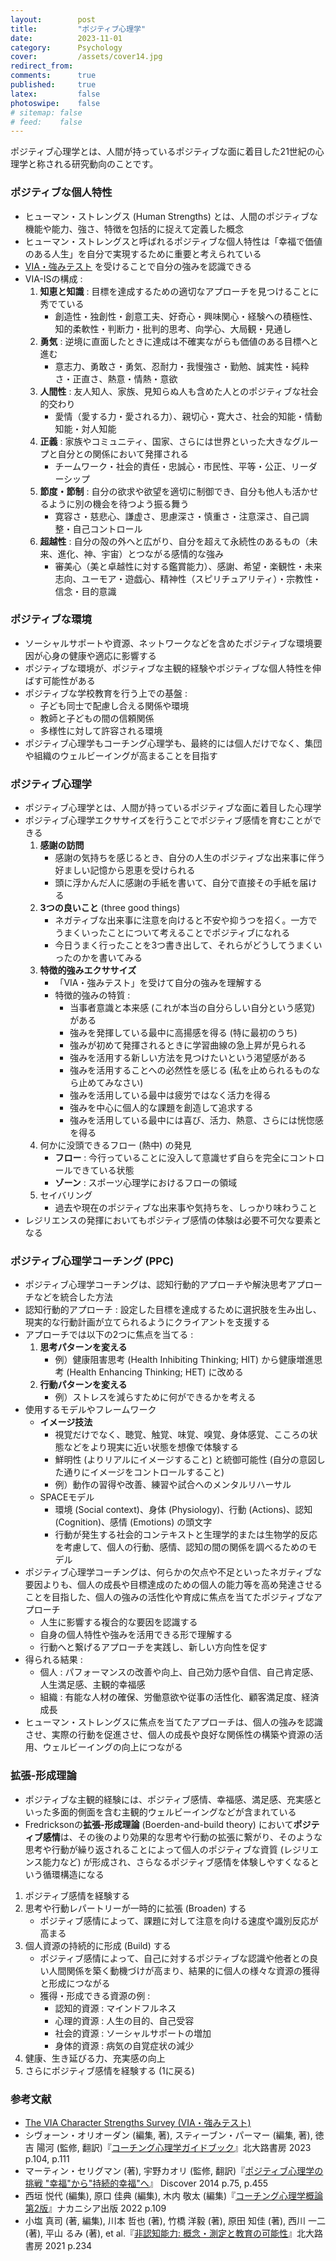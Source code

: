 ```yaml
---
layout:        post
title:         "ポジティブ心理学"
date:          2023-11-01
category:      Psychology
cover:         /assets/cover14.jpg
redirect_from:
comments:      true
published:     true
latex:         false
photoswipe:    false
# sitemap: false
# feed:    false
---
```


ポジティブ心理学とは、人間が持っているポジティブな面に着目した21世紀の心理学と称される研究動向のことです。

### ポジティブな個人特性

- ヒューマン・ストレングス (Human Strengths) とは、人間のポジティブな機能や能力、強さ、特徴を包括的に捉えて定義した概念
- ヒューマン・ストレングスと呼ばれるポジティブな個人特性は「幸福で価値のある人生」を自分で実現するために重要と考えられている
- [VIA・強みテスト](https://www.viacharacter.org/Survey/Account/Register) を受けることで自分の強みを認識できる
- VIA-ISの構成 :
    1. **知恵と知識** : 目標を達成するための適切なアプローチを見つけることに秀でている
        - 創造性・独創性・創意工夫、好奇心・興味関心・経験への積極性、知的柔軟性・判断力・批判的思考、向学心、大局観・見通し
    2. **勇気** : 逆境に直面したときに達成は不確実ながらも価値のある目標へと進む
        - 意志力、勇敢さ・勇気、忍耐力・我慢強さ・勤勉、誠実性・純粋さ・正直さ、熱意・情熱・意欲
    3. **人間性** : 友人知人、家族、見知らぬ人も含めた人とのポジティブな社会的交わり
        - 愛情（愛する力・愛される力）、親切心・寛大さ、社会的知能・情動知能・対人知能
    4. **正義** : 家族やコミュニティ、国家、さらには世界といった大きなグループと自分との関係において発揮される
        - チームワーク・社会的責任・忠誠心・市民性、平等・公正、リーダーシップ
    5. **節度・節制** : 自分の欲求や欲望を適切に制御でき、自分も他人も活かせるように別の機会を待つよう振る舞う
        - 寛容さ・慈悲心、謙虚さ、思慮深さ・慎重さ・注意深さ、自己調整・自己コントロール
    6. **超越性** : 自分の殻の外へと広がり、自分を超えて永続性のあるもの（未来、進化、神、宇宙）とつながる感情的な強み
        - 審美心（美と卓越性に対する鑑賞能力）、感謝、希望・楽観性・未来志向、ユーモア・遊戯心、精神性（スピリチュアリティ）・宗教性・信念・目的意識


### ポジティブな環境

- ソーシャルサポートや資源、ネットワークなどを含めたポジティブな環境要因が心身の健康や適応に影響する
- ポジティブな環境が、ポジティブな主観的経験やポジティブな個人特性を伸ばす可能性がある
- ポジティブな学校教育を行う上での基盤 :
    - 子ども同士で配慮し合える関係や環境
    - 教師と子どもの間の信頼関係
    - 多様性に対して許容される環境
- ポジティブ心理学もコーチング心理学も、最終的には個人だけでなく、集団や組織のウェルビーイングが高まることを目指す


### ポジティブ心理学

- ポジティブ心理学とは、人間が持っているポジティブな面に着目した心理学
- ポジティブ心理学エクササイズを行うことでポジティブ感情を育むことができる
    1. **感謝の訪問**
        - 感謝の気持ちを感じるとき、自分の人生のポジティブな出来事に伴う好ましい記憶から恩恵を受けられる
        - 頭に浮かんだ人に感謝の手紙を書いて、自分で直接その手紙を届ける
    2. **3つの良いこと** (three good things)
        - ネガティブな出来事に注意を向けると不安や抑うつを招く。一方でうまくいったことについて考えることでポジティブになれる
        - 今日うまく行ったことを3つ書き出して、それらがどうしてうまくいったのかを書いてみる
    3. **特徴的強みエクササイズ**
        - 「VIA・強みテスト」を受けて自分の強みを理解する
        - 特徴的強みの特質 :
            - 当事者意識と本来感 (これが本当の自分らしい自分という感覚) がある
            - 強みを発揮している最中に高揚感を得る (特に最初のうち)
            - 強みが初めて発揮されるときに学習曲線の急上昇が見られる
            - 強みを活用する新しい方法を見つけたいという渇望感がある
            - 強みを活用することへの必然性を感じる (私を止められるものなら止めてみなさい)
            - 強みを活用している最中は疲労ではなく活力を得る
            - 強みを中心に個人的な課題を創造して追求する
            - 強みを活用している最中には喜び、活力、熱意、さらには恍惚感を得る
    4. 何かに没頭できるフロー (熱中) の発見
        - **フロー** : 今行っていることに没入して意識せず自らを完全にコントロールできている状態
        - **ゾーン** : スポーツ心理学におけるフローの領域
    5. セイバリング
        - 過去や現在のポジティブな出来事や気持ちを、しっかり味わうこと
- レジリエンスの発揮においてもポジティブ感情の体験は必要不可欠な要素となる


### ポジティブ心理学コーチング (PPC)

- ポジティブ心理学コーチングは、認知行動的アプローチや解決思考アプローチなどを統合した方法
- 認知行動的アプローチ : 設定した目標を達成するために選択肢を生み出し、現実的な行動計画が立てられるようにクライアントを支援する
- アプローチでは以下の2つに焦点を当てる :
    1. **思考パターンを変える**
        - 例）健康阻害思考 (Health Inhibiting Thinking; HIT) から健康増進思考 (Health Enhancing Thinking; HET) に改める
    2. **行動パターンを変える**
        - 例）ストレスを減らすために何ができるかを考える
- 使用するモデルやフレームワーク
    - **イメージ技法**
        - 視覚だけでなく、聴覚、触覚、味覚、嗅覚、身体感覚、こころの状態などをより現実に近い状態を想像で体験する
        - 鮮明性 (よりリアルにイメージすること) と統御可能性 (自分の意図した通りにイメージをコントロールすること)
        - 例）動作の習得や改善、練習や試合へのメンタルリハーサル
    - SPACEモデル
        - 環境 (Social context)、身体 (Physiology)、行動 (Actions)、認知 (Cognition)、感情 (Emotions) の頭文字
        - 行動が発生する社会的コンテキストと生理学的または生物学的反応を考慮して、個人の行動、感情、認知の間の関係を調べるためのモデル
- ポジティブ心理学コーチングは、何らかの欠点や不足といったネガティブな要因よりも、個人の成長や目標達成のための個人の能力等を高め発達させることを目指した、個人の強みの活性化や育成に焦点を当てたポジティブなアプローチ
    - 人生に影響する複合的な要因を認識する
    - 自身の個人特性や強みを活用できる形で理解する
    - 行動へと繋げるアプローチを実践し、新しい方向性を促す
- 得られる結果 :
    - 個人 : パフォーマンスの改善や向上、自己効力感や自信、自己肯定感、人生満足感、主観的幸福感
    - 組織 : 有能な人材の確保、労働意欲や従事の活性化、顧客満足度、経済成長
- ヒューマン・ストレングスに焦点を当てたアプローチは、個人の強みを認識させ、実際の行動を促進させ、個人の成長や良好な関係性の構築や資源の活用、ウェルビーイングの向上につながる


### 拡張-形成理論

- ポジティブな主観的経験には、ポジティブ感情、幸福感、満足感、充実感といった多面的側面を含む主観的ウェルビーイングなどが含まれている
- Fredricksonの**拡張-形成理論** (Boerden-and-build theory) において**ポジティブ感情**は、その後のより効果的な思考や行動の拡張に繋がり、そのような思考や行動が繰り返されることによって個人のポジティブな資質 (レジリエンス能力など) が形成され、さらなるポジティブ感情を体験しやすくなるという循環構造になる

1. ポジティブ感情を経験する
2. 思考や行動レパートリーが一時的に拡張 (Broaden) する
    - ポジティブ感情によって、課題に対して注意を向ける速度や識別反応が高まる
3. 個人資源の持続的に形成 (Build) する
    - ポジティブ感情によって、自己に対するポジティブな認識や他者との良い人間関係を築く動機づけが高まり、結果的に個人の様々な資源の獲得と形成につながる
    - 獲得・形成できる資源の例 :
        - 認知的資源 : マインドフルネス
        - 心理的資源 : 人生の目的、自己受容
        - 社会的資源 : ソーシャルサポートの増加
        - 身体的資源 : 病気の自覚症状の減少
4. 健康、生き延びる力、充実感の向上
5. さらにポジティブ感情を経験する (1に戻る)


### 参考文献

- [The VIA Character Strengths Survey (VIA・強みテスト)](https://www.viacharacter.org/Survey/Account/Register)
- シヴォーン・オリオーダン (編集, 著), スティーブン・パーマー (編集, 著), 徳吉 陽河 (監修, 翻訳)『[コーチング心理学ガイドブック](https://amzn.to/3FHMU4X)』北大路書房 2023 p.104, p.111
- マーティン・セリグマン (著), 宇野カオリ (監修, 翻訳)『[ポジティブ心理学の挑戦 "幸福"から"持続的幸福"へ](https://amzn.to/47k9nR6)』 Discover 2014 p.75, p.455
- 西垣 悦代 (編集), 原口 佳典 (編集), 木内 敬太 (編集)『[コーチング心理学概論 第2版](https://amzn.to/46YRAiz)』ナカニシア出版 2022 p.109
- 小塩 真司 (著, 編集), 川本 哲也 (著), 竹橋 洋毅 (著), 原田 知佳 (著), 西川 一二 (著), 平山 るみ (著), et al.『[非認知能力: 概念・測定と教育の可能性](https://amzn.to/49o0kjQ)』北大路書房 2021 p.234
